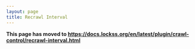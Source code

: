 ```yaml
---
layout: page
title: Recrawl Interval
---
```


**This page has moved to <https://docs.lockss.org/en/latest/plugin/crawl-control/recrawl-interval.html>**
